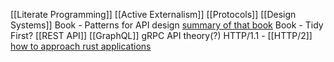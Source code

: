 [[Literate Programming]]
[[Active Externalism]]
[[Protocols]]
[[Design Systems]]
Book - Patterns for API design
[summary of that book](https://shahbhat.medium.com/patterns-for-api-design-7cf38ff5139)
Book - Tidy First?
[[REST API]]
[[GraphQL]]
gRPC
API theory(?)
HTTP/1.1 - [[HTTP/2]]
[how to approach rust applications](https://dpc.pw/posts/how-i-structure-my-apps-in-rust-and-other-languages)

